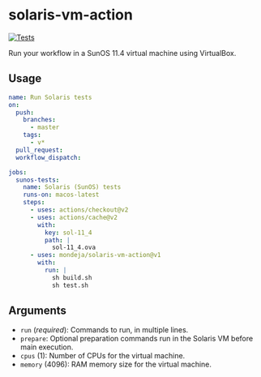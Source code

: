 # solaris-vm-action

[![Tests][tests-image]][tests-link]

Run your workflow in a SunOS 11.4 virtual machine using VirtualBox.

## Usage

```yaml
name: Run Solaris tests
on:
  push:
    branches:
      - master
    tags:
      - v*
  pull_request:
  workflow_dispatch:

jobs:
  sunos-tests:
    name: Solaris (SunOS) tests
    runs-on: macos-latest
    steps:
      - uses: actions/checkout@v2
      - uses: actions/cache@v2
        with:
          key: sol-11_4
          path: |
            sol-11_4.ova
      - uses: mondeja/solaris-vm-action@v1
        with:
          run: |
            sh build.sh
            sh test.sh
```

## Arguments

- ``run`` (*required*): Commands to run, in multiple lines.
- ``prepare``: Optional preparation commands run in the Solaris VM before main
 execution.
- ``cpus`` (1): Number of CPUs for the virtual machine.
- ``memory`` (4096): RAM memory size for the virtual machine.


[tests-image]: https://img.shields.io/github/workflow/status/mondeja/solaris-vm-action/CI/v1?label=tests&logo=github
[tests-link]: https://github.com/mondeja/solaris-vm-action/actions/workflows/ci.yml
